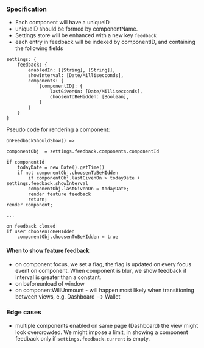 ### Specification

- Each component will have a uniqueID
- uniqueID should be formed by componentName. 
- Settings store will be enhanced with a new key `feedback`
- each entry in feedback will be indexed by componentID, and containing the following fields
```
settings: {
	feedback: {
		enabledIn: [[String], [String]],
		showInterval: [Date/Millisecconds],
		components: {
			[componentID]: {
				lastGivenOn: [Date/Millisecconds],
				choosenToBeHidden: [Boolean],
			}
		}
	}
}
```

Pseudo code for rendering a component:

```
onFeedbackShouldShow() =>

componentObj  = settings.feedback.components.componentId

if componentId
	todayDate = new Date().getTime()
	if not componentObj.choosenToBeHIdden
		if componentObj.lastGivenOn > todayDate + settings.feedback.showInterval
		componentObj.lastGivenOn = todayDate;
		render feature feedback
		return;
render component;

...

on feedback closed
if user choosenToBeHIdden 
	componentObj.choosenToBeHIdden = true

```

#### When to show feature feedback

* on component focus, we set a flag, the flag is updated on every focus event on component. When component is blur, we show feedback if interval is greater than a constant. 
* on beforeunload of window
* on componentWillUnmount - will happen most likely when transitioning between views, e.g. Dashboard --> Wallet

### Edge cases

* multiple components enabled on same page (Dashboard) the view might look overcrowded. We might impose a limit, in showing a component feedback only if 
`settings.feedback.current` is empty.